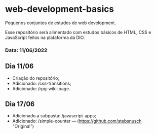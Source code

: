 # web-development-basics
Pequenos conjuntos de estudos de web development.

Esse repositório será alimentado com estudos básicos de HTML, CSS e JavaScript feitos na plataforma da DIO. 

### Data: 11/06/2022

## Dia 11/06

* Criação do repositório;
* Adicionado: /css-transitions;
* Adicionado: /rpg-wiki-page.

## Dia 17/06
* Adicionado a subpasta: /javascript-apps;
* Adicionado: /simple-counter — (https://github.com/stebsnusch "Original")
